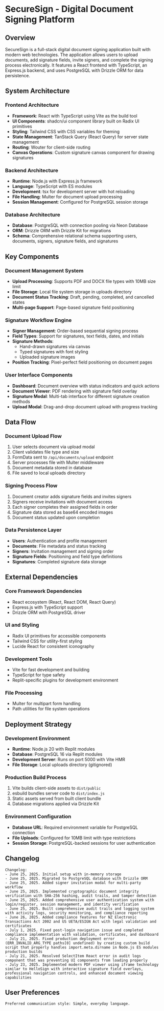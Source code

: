 # SecureSign - Digital Document Signing Platform

## Overview

SecureSign is a full-stack digital document signing application built with modern web technologies. The application allows users to upload documents, add signature fields, invite signers, and complete the signing process electronically. It features a React frontend with TypeScript, an Express.js backend, and uses PostgreSQL with Drizzle ORM for data persistence.

## System Architecture

### Frontend Architecture
- **Framework**: React with TypeScript using Vite as the build tool
- **UI Components**: shadcn/ui component library built on Radix UI primitives
- **Styling**: Tailwind CSS with CSS variables for theming
- **State Management**: TanStack Query (React Query) for server state management
- **Routing**: Wouter for client-side routing
- **Canvas Operations**: Custom signature canvas component for drawing signatures

### Backend Architecture
- **Runtime**: Node.js with Express.js framework
- **Language**: TypeScript with ES modules
- **Development**: tsx for development server with hot reloading
- **File Handling**: Multer for document upload processing
- **Session Management**: Configured for PostgreSQL session storage

### Database Architecture
- **Database**: PostgreSQL with connection pooling via Neon Database
- **ORM**: Drizzle ORM with Drizzle Kit for migrations
- **Schema**: Comprehensive relational schema supporting users, documents, signers, signature fields, and signatures

## Key Components

### Document Management System
- **Upload Processing**: Supports PDF and DOCX file types with 10MB size limit
- **File Storage**: Local file system storage in uploads directory
- **Document Status Tracking**: Draft, pending, completed, and cancelled states
- **Multi-page Support**: Page-based signature field positioning

### Signature Workflow Engine
- **Signer Management**: Order-based sequential signing process
- **Field Types**: Support for signatures, text fields, dates, and initials
- **Signature Methods**: 
  - Hand-drawn signatures via canvas
  - Typed signatures with font styling
  - Uploaded signature images
- **Position Tracking**: Pixel-perfect field positioning on document pages

### User Interface Components
- **Dashboard**: Document overview with status indicators and quick actions
- **Document Viewer**: PDF rendering with signature field overlay
- **Signature Modal**: Multi-tab interface for different signature creation methods
- **Upload Modal**: Drag-and-drop document upload with progress tracking

## Data Flow

### Document Upload Flow
1. User selects document via upload modal
2. Client validates file type and size
3. FormData sent to `/api/documents/upload` endpoint
4. Server processes file with Multer middleware
5. Document metadata stored in database
6. File saved to local uploads directory

### Signing Process Flow
1. Document creator adds signature fields and invites signers
2. Signers receive invitations with document access
3. Each signer completes their assigned fields in order
4. Signature data stored as base64 encoded images
5. Document status updated upon completion

### Data Persistence Layer
- **Users**: Authentication and profile management
- **Documents**: File metadata and status tracking
- **Signers**: Invitation management and signing order
- **Signature Fields**: Positioning and field type definitions
- **Signatures**: Completed signature data storage

## External Dependencies

### Core Framework Dependencies
- React ecosystem (React, React DOM, React Query)
- Express.js with TypeScript support
- Drizzle ORM with PostgreSQL driver

### UI and Styling
- Radix UI primitives for accessible components
- Tailwind CSS for utility-first styling
- Lucide React for consistent iconography

### Development Tools
- Vite for fast development and building
- TypeScript for type safety
- Replit-specific plugins for development environment

### File Processing
- Multer for multipart form handling
- Path utilities for file system operations

## Deployment Strategy

### Development Environment
- **Runtime**: Node.js 20 with Replit modules
- **Database**: PostgreSQL 16 via Replit modules
- **Development Server**: Runs on port 5000 with Vite HMR
- **File Storage**: Local uploads directory (gitignored)

### Production Build Process
1. Vite builds client-side assets to `dist/public`
2. esbuild bundles server code to `dist/index.js`
3. Static assets served from built client bundle
4. Database migrations applied via Drizzle Kit

### Environment Configuration
- **Database URL**: Required environment variable for PostgreSQL connection
- **File Uploads**: Configured for 10MB limit with type restrictions
- **Session Storage**: PostgreSQL-backed sessions for user authentication

## Changelog

```
Changelog:
- June 25, 2025. Initial setup with in-memory storage
- June 25, 2025. Migrated to PostgreSQL database with Drizzle ORM
- June 25, 2025. Added signer invitation modal for multi-party workflow
- June 25, 2025. Implemented cryptographic document integrity verification with SHA-256 hashing, audit trails, and tamper detection
- June 25, 2025. Added comprehensive user authentication system with login/register, session management, and identity verification
- June 25, 2025. Built comprehensive audit trails and logging system with activity logs, security monitoring, and compliance reporting
- June 26, 2025. Added compliance features for NZ Electronic Transactions Act 2002 and US UETA/ESIGN Act with legal validation and certificates
- July 1, 2025. Fixed post-login navigation issue and completed compliance implementation with validation, certificates, and dashboard
- July 21, 2025. Fixed production deployment error (ERR_INVALID_ARG_TYPE paths[0] undefined) by creating custom build script that properly handles import.meta.dirname in Node.js ES modules production builds
- July 21, 2025. Resolved SelectItem React error in audit logs component that was preventing UI components from loading properly
- July 23, 2025. Implemented modern PDF viewer using iframe technology similar to HelloSign with interactive signature field overlays, professional navigation controls, and enhanced document viewing capabilities
```

## User Preferences

```
Preferred communication style: Simple, everyday language.
```